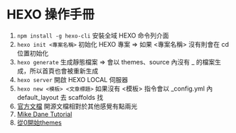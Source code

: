 # HEXO 操作手冊

1. `npm install -g hexo-cli` 安裝全域 HEXO 命令列介面
2. `hexo init <專案名稱>` 初始化 HEXO 專案 => 如果 <專案名稱> 沒有則會在 cd 位置初始化
3. `hexo generate` 生成靜態檔案 => 會以 themes、source 內沒有 _ 的檔案生成，所以首頁也會被重新生成
4. `hexo server` 開啟 HEXO LOCAL 伺服器
5. `hexo new <模板> <文章標題>` 如果沒有 <模板> 指令會以 _config.yml 內 default_layout 去 scaffolds 找
6. [官方文檔](https://hexo.io/zh-tw/docs/) 開源文檔相對於其他感覺有點兩光
7. [Mike Dane Tutorial](https://www.youtube.com/watch?v=Kt7u5kr_P5o&list=PLLAZ4kZ9dFpOMJR6D25ishrSedvsguVSm&ab_channel=MikeDane)
8. [從0開始themes](https://github.com/lizehongss/hexo-theme-zhl)
